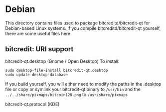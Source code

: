 
Debian
====================
This directory contains files used to package bitcreditd/bitcredit-qt
for Debian-based Linux systems. If you compile bitcreditd/bitcredit-qt yourself, there are some useful files here.

## bitcredit: URI support ##


bitcredit-qt.desktop  (Gnome / Open Desktop)
To install:

	sudo desktop-file-install bitcredit-qt.desktop
	sudo update-desktop-database

If you build yourself, you will either need to modify the paths in
the .desktop file or copy or symlink your bitcredit-qt binary to `/usr/bin`
and the `../../share/pixmaps/bitcoin128.png` to `/usr/share/pixmaps`

bitcredit-qt.protocol (KDE)

